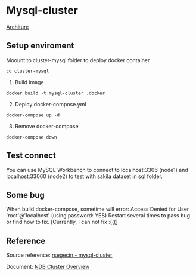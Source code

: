 # Mysql-cluster
[Architure](./fig/architure.png)
## Setup enviroment
Moount to cluster-mysql folder to deploy docker container
```
cd cluster-mysql
```
1. Build image 
```
docker build -t mysql-cluster .docker 
```
2. Deploy docker-compose.yml
```
docker-compose up -d
```
3. Remove docker-compose
```
docker-compose down
```
## Test connect
You can use MySQL Workbench to connect to localhost:3306 (node1) and localhost:33060 (node2) to test with sakila dataset in sql folder.
## Some bug
When build docker-compose, sometime will error:
Access Denied for User 'root'@'localhost' (using password: YES)
Restart several times to pass bug or find how to fix. [Currently, I can not fix :(((]

## Reference
Source reference: [rsegecin - mysql-cluster](https://github.com/rsegecin/mysql-cluster)

Document: [NDB Cluster Overview](https://docs.oracle.com/cd/E17952_01/mysql-5.6-en/mysql-cluster-overview.html)